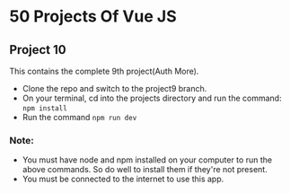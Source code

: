# 50 Projects Of Vue JS
## Project 10

This contains the complete 9th project(Auth More).
- Clone the repo and switch to the project9 branch. 
- On your terminal, cd into the projects directory and run the command: ```npm install```
- Run the command ```npm run dev```

### Note:
- You must have node and npm installed on your computer to run the above commands. So do well to install them if they're not present.
- You must be connected to the internet to use this app.
